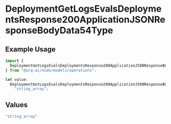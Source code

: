 # DeploymentGetLogsEvalsDeploymentsResponse200ApplicationJSONResponseBodyData54Type

## Example Usage

```typescript
import {
  DeploymentGetLogsEvalsDeploymentsResponse200ApplicationJSONResponseBodyData54Type,
} from "@orq-ai/node/models/operations";

let value:
  DeploymentGetLogsEvalsDeploymentsResponse200ApplicationJSONResponseBodyData54Type =
    "string_array";
```

## Values

```typescript
"string_array"
```